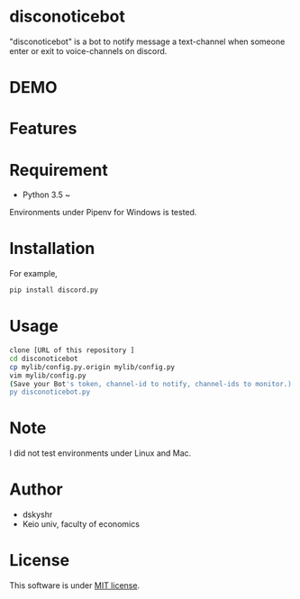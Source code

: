 # disconoticebot
 
"disconoticebot" is a bot to notify message a text-channel when someone enter or exit to voice-channels on discord.


# DEMO

 
# Features
 
 
# Requirement
 
* Python 3.5 ~
 
Environments under Pipenv for Windows is tested.


# Installation

For example,
```bash
pip install discord.py
```


# Usage
 
```bash
clone [URL of this repository ]
cd disconoticebot
cp mylib/config.py.origin mylib/config.py
vim mylib/config.py
(Save your Bot's token, channel-id to notify, channel-ids to monitor.)
py disconoticebot.py
```


# Note
 
I did not test environments under Linux and Mac.


# Author
 
* dskyshr
* Keio univ, faculty of economics


# License
 
This software is under [MIT license](https://en.wikipedia.org/wiki/MIT_License).
